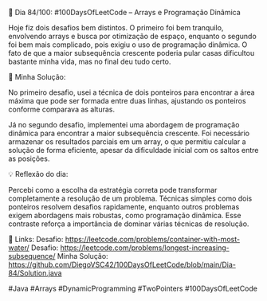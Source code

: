 🚀 Dia 84/100: #100DaysOfLeetCode – Arrays e Programação Dinâmica

Hoje fiz dois desafios bem distintos. O primeiro foi bem tranquilo, envolvendo arrays e busca por otimização de espaço, enquanto o segundo foi bem mais complicado, pois exigiu o uso de programação dinâmica. O fato de que a maior subsequência crescente poderia pular casas dificultou bastante minha vida, mas no final deu tudo certo.

🌟 Minha Solução:

No primeiro desafio, usei a técnica de dois ponteiros para encontrar a área máxima que pode ser formada entre duas linhas, ajustando os ponteiros conforme comparava as alturas.

Já no segundo desafio, implementei uma abordagem de programação dinâmica para encontrar a maior subsequência crescente. Foi necessário armazenar os resultados parciais em um array, o que permitiu calcular a solução de forma eficiente, apesar da dificuldade inicial com os saltos entre as posições.

💡 Reflexão do dia:

Percebi como a escolha da estratégia correta pode transformar completamente a resolução de um problema. Técnicas simples como dois ponteiros resolvem desafios rapidamente, enquanto outros problemas exigem abordagens mais robustas, como programação dinâmica. Esse contraste reforça a importância de dominar várias técnicas de resolução.

📌 Links:
Desafio: https://leetcode.com/problems/container-with-most-water/
Desafio: https://leetcode.com/problems/longest-increasing-subsequence/
Minha Solução: https://github.com/DiegoVSC42/100DaysOfLeetCode/blob/main/Dia-84/Solution.java

#Java #Arrays #DynamicProgramming #TwoPointers #100DaysOfLeetCode
